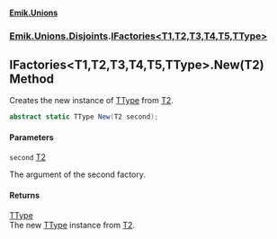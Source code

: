 #### [Emik.Unions](index.md 'index')
### [Emik.Unions.Disjoints](Emik.Unions.Disjoints.md 'Emik.Unions.Disjoints').[IFactories&lt;T1,T2,T3,T4,T5,TType&gt;](IFactories{T1,T2,T3,T4,T5,TType}.md 'Emik.Unions.Disjoints.IFactories<T1,T2,T3,T4,T5,TType>')

## IFactories<T1,T2,T3,T4,T5,TType>.New(T2) Method

Creates the new instance of [TType](IFactories{T1,T2,T3,T4,T5,TType}.md#Emik.Unions.Disjoints.IFactories_T1,T2,T3,T4,T5,TType_.TType 'Emik.Unions.Disjoints.IFactories<T1,T2,T3,T4,T5,TType>.TType') from [T2](IFactories{T1,T2,T3,T4,T5,TType}.md#Emik.Unions.Disjoints.IFactories_T1,T2,T3,T4,T5,TType_.T2 'Emik.Unions.Disjoints.IFactories<T1,T2,T3,T4,T5,TType>.T2').

```csharp
abstract static TType New(T2 second);
```
#### Parameters

<a name='Emik.Unions.Disjoints.IFactories_T1,T2,T3,T4,T5,TType_.New(T2).second'></a>

`second` [T2](IFactories{T1,T2,T3,T4,T5,TType}.md#Emik.Unions.Disjoints.IFactories_T1,T2,T3,T4,T5,TType_.T2 'Emik.Unions.Disjoints.IFactories<T1,T2,T3,T4,T5,TType>.T2')

The argument of the second factory.

#### Returns
[TType](IFactories{T1,T2,T3,T4,T5,TType}.md#Emik.Unions.Disjoints.IFactories_T1,T2,T3,T4,T5,TType_.TType 'Emik.Unions.Disjoints.IFactories<T1,T2,T3,T4,T5,TType>.TType')  
The new [TType](IFactories{T1,T2,T3,T4,T5,TType}.md#Emik.Unions.Disjoints.IFactories_T1,T2,T3,T4,T5,TType_.TType 'Emik.Unions.Disjoints.IFactories<T1,T2,T3,T4,T5,TType>.TType') instance from [T2](IFactories{T1,T2,T3,T4,T5,TType}.md#Emik.Unions.Disjoints.IFactories_T1,T2,T3,T4,T5,TType_.T2 'Emik.Unions.Disjoints.IFactories<T1,T2,T3,T4,T5,TType>.T2').